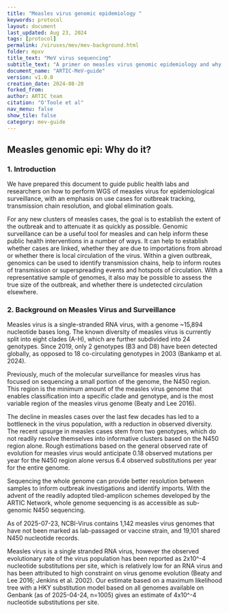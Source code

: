 ```yaml
---
title: "Measles virus genomic epidemiology "
keywords: protocol
layout: document
last_updated: Aug 23, 2024
tags: [protocol] 
permalink: /viruses/mev/mev-background.html
folder: mpxv
title_text: "MeV virus sequencing"
subtitle_text: "A primer on measles virus genomic epidemiology and why we do it"
document_name: "ARTIC-MeV-guide"
version: v1.0.0
creation_date: 2024-08-20
forked_from: 
author: ARTIC team
citation: "O'Toole et al"
nav_menu: false
show_tile: false
category: mev-guide
---
```


## Measles genomic epi: Why do it?

### 1. Introduction
We have prepared this document to guide public health labs and researchers on how to perform WGS of measles virus for epidemiological surveillance, with an emphasis on use cases for outbreak tracking, transmission chain resolution, and global elimination goals.

For any new clusters of measles cases, the goal is to establish the extent of the outbreak and to attenuate it as quickly as possible. Genomic surveillance can be a useful tool for measles and can help inform these public health interventions in a number of ways. It can help to establish whether cases are linked, whether they are due to importations from abroad or whether there is local circulation of the virus. Within a given outbreak, genomics can be used to identify transmission chains, help to inform routes of transmission or superspreading events and hotspots of circulation. With a representative sample of genomes, it also may be possible to assess the true size of the outbreak, and whether there is undetected circulation elsewhere. 

### 2. Background on Measles Virus and Surveillance
Measles virus is a single-stranded RNA virus, with a genome ~15,894 nucleotide bases long. The known diversity of measles virus is currently split into eight clades (A-H), which are further subdivided into 24 genotypes. Since 2019, only 2 genotypes (B3 and D8) have been detected globally, as opposed to 18 co-circulating genotypes in 2003 (Bankamp et al. 2024). 


Previously, much of the molecular surveillance for measles virus has focused on sequencing a small portion of the genome, the N450 region. This region is the minimum amount of the measles virus genome that enables classification into a specific clade and genotype, and is the most variable region of the measles virus genome (Beaty and Lee 2016).


The decline in measles cases over the last few decades has led to a bottleneck in the virus population, with a reduction in observed diversity. The recent upsurge in measles cases stem from two genotypes,  which do not readily resolve themselves into informative clusters based on the N450 region alone. Rough estimations based on the general observed rate of evolution for measles virus would anticipate 0.18 observed mutations per year for the N450 region alone versus 6.4 observed substitutions per year for the entire genome. 


Sequencing the whole genome can provide better resolution between samples to inform outbreak investigations and identify imports. With the advent of the readily adopted tiled-amplicon schemes developed by the ARTIC Network, whole genome sequencing is as accessible as sub-genomic N450 sequencing. 


As of 2025-07-23, NCBI-Virus contains 1,142 measles virus genomes that have not been marked as lab-passaged or vaccine strain, and 19,101 shared N450 nucleotide records.

Measles virus is a single stranded RNA virus, however the observed evolutionary rate of the virus population has been reported as 2x10^-4 nucleotide substitutions per site, which is relatively low for an RNA virus and has been attributed to high constraint on virus genome evolution (Beaty and Lee 2016; Jenkins et al. 2002). Our estimate based on a maximum likelihood tree with a HKY substitution model based on all genomes available on Genbank (as of 2025-04-24, n=1005) gives an estimate of 4x10^-4 nucleotide substitutions per site. 